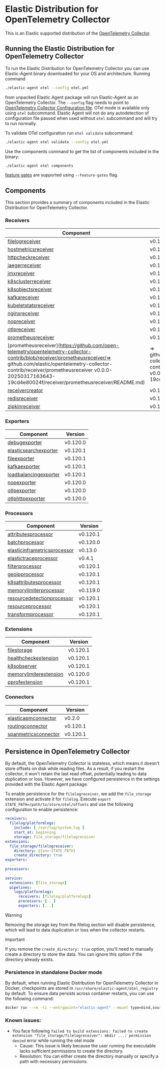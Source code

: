# Elastic Distribution for OpenTelemetry Collector

This is an Elastic supported distribution of the [OpenTelemetry Collector](https://github.com/open-telemetry/opentelemetry-collector).

## Running the Elastic Distribution for OpenTelemetry Collector

To run the Elastic Distribution for OpenTelemetry Collector you can use Elastic-Agent binary downloaded for your OS and architecture.
Running command

```bash
./elastic-agent otel --config otel.yml
```

from unpacked Elastic Agent package will run Elastic-Agent as an OpenTelemetry Collector. The `--config` flag needs to point to [OpenTelemetry Collector Configuration file](https://opentelemetry.io/docs/collector/configuration/). OTel mode is available only using `otel` subcommand. Elastic Agent will not do any autodetection of configuration file passed when used without `otel` subcommand and will try to run normally.

To validate OTel configuration run `otel validate` subcommand:

```bash
./elastic-agent otel validate --config otel.yml
```

Use the components command to get the list of components included in the binary:

```bash
./elastic-agent otel components
```

[feature gates](https://github.com/open-telemetry/opentelemetry-collector/blob/main/featuregate/README.md#controlling-gates) are supported using `--feature-gates` flag.

## Components

This section provides a summary of components included in the Elastic Distribution for OpenTelemetry Collector.

### Receivers

| Component | Version |
|---|---|
| [filelogreceiver](https://github.com/open-telemetry/opentelemetry-collector-contrib/blob/receiver/filelogreceiver/v0.120.1/receiver/filelogreceiver/README.md) | v0.120.1 |
| [hostmetricsreceiver](https://github.com/open-telemetry/opentelemetry-collector-contrib/blob/receiver/hostmetricsreceiver/v0.120.1/receiver/hostmetricsreceiver/README.md) | v0.120.1 |
| [httpcheckreceiver](https://github.com/open-telemetry/opentelemetry-collector-contrib/blob/receiver/httpcheckreceiver/v0.120.1/receiver/httpcheckreceiver/README.md) | v0.120.1 |
| [jaegerreceiver](https://github.com/open-telemetry/opentelemetry-collector-contrib/blob/receiver/jaegerreceiver/v0.120.1/receiver/jaegerreceiver/README.md) | v0.120.1 |
| [jmxreceiver](https://github.com/open-telemetry/opentelemetry-collector-contrib/blob/receiver/jmxreceiver/v0.120.1/receiver/jmxreceiver/README.md) | v0.120.1 |
| [k8sclusterreceiver](https://github.com/open-telemetry/opentelemetry-collector-contrib/blob/receiver/k8sclusterreceiver/v0.120.1/receiver/k8sclusterreceiver/README.md) | v0.120.1 |
| [k8sobjectsreceiver](https://github.com/open-telemetry/opentelemetry-collector-contrib/blob/receiver/k8sobjectsreceiver/v0.120.1/receiver/k8sobjectsreceiver/README.md) | v0.120.1 |
| [kafkareceiver](https://github.com/open-telemetry/opentelemetry-collector-contrib/blob/receiver/kafkareceiver/v0.120.1/receiver/kafkareceiver/README.md) | v0.120.1 |
| [kubeletstatsreceiver](https://github.com/open-telemetry/opentelemetry-collector-contrib/blob/receiver/kubeletstatsreceiver/v0.120.1/receiver/kubeletstatsreceiver/README.md) | v0.120.1 |
| [nginxreceiver](https://github.com/open-telemetry/opentelemetry-collector-contrib/blob/receiver/nginxreceiver/v0.120.1/receiver/nginxreceiver/README.md) | v0.120.1 |
| [nopreceiver](https://github.com/open-telemetry/opentelemetry-collector/blob/receiver/nopreceiver/v0.119.0/receiver/nopreceiver/README.md) | v0.119.0 |
| [otlpreceiver](https://github.com/open-telemetry/opentelemetry-collector/blob/receiver/otlpreceiver/v0.120.0/receiver/otlpreceiver/README.md) | v0.120.0 |
| [prometheusreceiver](https://github.com/open-telemetry/opentelemetry-collector-contrib/blob/receiver/prometheusreceiver/v0.120.1/receiver/prometheusreceiver/README.md) | v0.120.1 |
| [prometheusreceiver](https://github.com/open-telemetry/opentelemetry-collector-contrib/blob/receiver/prometheusreceiver/=&gt; github.com/elastic/opentelemetry-collector-contrib/receiver/prometheusreceiver v0.0.0-20250317163643-19cd4e80024f/receiver/prometheusreceiver/README.md) | =&gt; github.com/elastic/opentelemetry-collector-contrib/receiver/prometheusreceiver v0.0.0-20250317163643-19cd4e80024f |
| [receivercreator](https://github.com/open-telemetry/opentelemetry-collector-contrib/blob/receiver/receivercreator/v0.120.1/receiver/receivercreator/README.md) | v0.120.1 |
| [redisreceiver](https://github.com/open-telemetry/opentelemetry-collector-contrib/blob/receiver/redisreceiver/v0.120.1/receiver/redisreceiver/README.md) | v0.120.1 |
| [zipkinreceiver](https://github.com/open-telemetry/opentelemetry-collector-contrib/blob/receiver/zipkinreceiver/v0.120.1/receiver/zipkinreceiver/README.md) | v0.120.1 |

### Exporters

| Component | Version |
|---|---|
| [debugexporter](https://github.com/open-telemetry/opentelemetry-collector/blob/exporter/debugexporter/v0.120.0/exporter/debugexporter/README.md) | v0.120.0 |
| [elasticsearchexporter](https://github.com/open-telemetry/opentelemetry-collector-contrib/blob/exporter/elasticsearchexporter/v0.120.1/exporter/elasticsearchexporter/README.md) | v0.120.1 |
| [fileexporter](https://github.com/open-telemetry/opentelemetry-collector-contrib/blob/exporter/fileexporter/v0.120.1/exporter/fileexporter/README.md) | v0.120.1 |
| [kafkaexporter](https://github.com/open-telemetry/opentelemetry-collector-contrib/blob/exporter/kafkaexporter/v0.120.1/exporter/kafkaexporter/README.md) | v0.120.1 |
| [loadbalancingexporter](https://github.com/open-telemetry/opentelemetry-collector-contrib/blob/exporter/loadbalancingexporter/v0.120.1/exporter/loadbalancingexporter/README.md) | v0.120.1 |
| [nopexporter](https://github.com/open-telemetry/opentelemetry-collector/blob/exporter/nopexporter/v0.120.0/exporter/nopexporter/README.md) | v0.120.0 |
| [otlpexporter](https://github.com/open-telemetry/opentelemetry-collector/blob/exporter/otlpexporter/v0.120.0/exporter/otlpexporter/README.md) | v0.120.0 |
| [otlphttpexporter](https://github.com/open-telemetry/opentelemetry-collector/blob/exporter/otlphttpexporter/v0.120.0/exporter/otlphttpexporter/README.md) | v0.120.0 |

### Processors

| Component | Version |
|---|---|
| [attributesprocessor](https://github.com/open-telemetry/opentelemetry-collector-contrib/blob/processor/attributesprocessor/v0.120.1/processor/attributesprocessor/README.md) | v0.120.1 |
| [batchprocessor](https://github.com/open-telemetry/opentelemetry-collector/blob/processor/batchprocessor/v0.120.0/processor/batchprocessor/README.md) | v0.120.0 |
| [elasticinframetricsprocessor](https://github.com/elastic/opentelemetry-collector-components/blob/processor/elasticinframetricsprocessor/v0.13.0/processor/elasticinframetricsprocessor/README.md) | v0.13.0 |
| [elastictraceprocessor](https://github.com/elastic/opentelemetry-collector-components/blob/processor/elastictraceprocessor/v0.4.1/processor/elastictraceprocessor/README.md) | v0.4.1 |
| [filterprocessor](https://github.com/open-telemetry/opentelemetry-collector-contrib/blob/processor/filterprocessor/v0.120.1/processor/filterprocessor/README.md) | v0.120.1 |
| [geoipprocessor](https://github.com/open-telemetry/opentelemetry-collector-contrib/blob/processor/geoipprocessor/v0.120.1/processor/geoipprocessor/README.md) | v0.120.1 |
| [k8sattributesprocessor](https://github.com/open-telemetry/opentelemetry-collector-contrib/blob/processor/k8sattributesprocessor/v0.120.1/processor/k8sattributesprocessor/README.md) | v0.120.1 |
| [memorylimiterprocessor](https://github.com/open-telemetry/opentelemetry-collector/blob/processor/memorylimiterprocessor/v0.119.0/processor/memorylimiterprocessor/README.md) | v0.119.0 |
| [resourcedetectionprocessor](https://github.com/open-telemetry/opentelemetry-collector-contrib/blob/processor/resourcedetectionprocessor/v0.120.1/processor/resourcedetectionprocessor/README.md) | v0.120.1 |
| [resourceprocessor](https://github.com/open-telemetry/opentelemetry-collector-contrib/blob/processor/resourceprocessor/v0.120.1/processor/resourceprocessor/README.md) | v0.120.1 |
| [transformprocessor](https://github.com/open-telemetry/opentelemetry-collector-contrib/blob/processor/transformprocessor/v0.120.1/processor/transformprocessor/README.md) | v0.120.1 |

### Extensions

| Component | Version |
|---|---|
| [filestorage](https://github.com/open-telemetry/opentelemetry-collector-contrib/blob/extension/storage/filestorage/v0.120.1/extension/storage/filestorage/README.md) | v0.120.1 |
| [healthcheckextension](https://github.com/open-telemetry/opentelemetry-collector-contrib/blob/extension/healthcheckextension/v0.120.1/extension/healthcheckextension/README.md) | v0.120.1 |
| [k8sobserver](https://github.com/open-telemetry/opentelemetry-collector-contrib/blob/extension/observer/k8sobserver/v0.120.1/extension/observer/k8sobserver/README.md) | v0.120.1 |
| [memorylimiterextension](https://github.com/open-telemetry/opentelemetry-collector/blob/extension/memorylimiterextension/v0.120.0/extension/memorylimiterextension/README.md) | v0.120.0 |
| [pprofextension](https://github.com/open-telemetry/opentelemetry-collector-contrib/blob/extension/pprofextension/v0.120.1/extension/pprofextension/README.md) | v0.120.1 |

### Connectors

| Component | Version |
|---|---|
| [elasticapmconnector](https://github.com/elastic/opentelemetry-collector-components/blob/connector/elasticapmconnector/v0.2.0/connector/elasticapmconnector/README.md) | v0.2.0 |
| [routingconnector](https://github.com/open-telemetry/opentelemetry-collector-contrib/blob/connector/routingconnector/v0.120.1/connector/routingconnector/README.md) | v0.120.1 |
| [spanmetricsconnector](https://github.com/open-telemetry/opentelemetry-collector-contrib/blob/connector/spanmetricsconnector/v0.120.1/connector/spanmetricsconnector/README.md) | v0.120.1 |
## Persistence in OpenTelemetry Collector

By default, the OpenTelemetry Collector is stateless, which means it doesn't store offsets on disk while reading files. As a result, if you restart the collector, it won't retain the last read offset, potentially leading to data duplication or loss. However, we have configured persistence in the settings provided with the Elastic Agent package.

To enable persistence for the `filelogreceiver`, we add the `file_storage` extension and activate it for `filelog`.
Execute `export STATE_PATH=/path/to/store/otel/offsets` and use the following configuration to enable persistence:

```yaml
receivers:
  filelog/platformlogs:
    include: [ /var/log/system.log ]
    start_at: beginning
    storage: file_storage/filelogreceiver
extensions:
  file_storage/filelogreceiver:
    directory: ${env:STATE_PATH}
    create_directory: true
exporters:
  ...
processors:
  ...
service:
  extensions: [file_storage]
  pipelines:
    logs/platformlogs:
      receivers: [filelog/platformlogs]
      processors: [...]
      exporters: [...]
```

> [!WARNING]
Removing the storage key from the filelog section will disable persistence, which will lead to data duplication or loss when the collector restarts.

> [!IMPORTANT]
If you remove the `create_directory: true` option, you'll need to manually create a directory to store the data. You can ignore this option if the directory already exists.

### Persistence in standalone Docker mode

By default, when running Elastic Distribution for OpenTelemetry Collector in Docker, checkpoints are stored in `/usr/share/elastic-agent/otel_registry` by default. To ensure data persists across container restarts, you can use the following command:

```bash
docker run --rm -ti --entrypoint="elastic-agent" --mount type=bind,source=/path/on/host,target=/usr/share/elastic-agent/otel_registry  docker.elastic.co/elastic-agent/elastic-agent:9.0.0-SNAPSHOT otel
```

### Known issues:
-  You face following `failed to build extensions: failed to create extension "file_storage/filelogreceiver": mkdir ...: permission denied` error while running the otel mode
	- Cause: This issue is likely because the user running the executable lacks sufficient permissions to create the directory.
	- Resolution: You can either create the directory manually or specify a path with necessary permissions.
